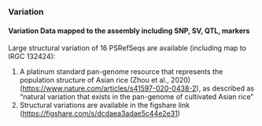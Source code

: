 ### Variation
#### Variation Data mapped to the assembly including SNP, SV, QTL, markers
Large structural variation of 16 PSRefSeqs are available (including map to IRGC 132424):

1. A platinum standard pan-genome resource that represents the population structure of Asian rice (Zhou et al., 2020)(https://www.nature.com/articles/s41597-020-0438-2), as described as “natural variation that exists in the pan-genome of cultivated Asian rice”
2. Structural variations are available in the figshare link (https://figshare.com/s/dcdaea3adae5c44e2e31)
